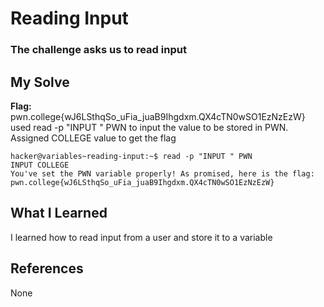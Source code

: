 # Reading Input
### The challenge asks us to read input


## My Solve
**Flag:** pwn.college{wJ6LSthqSo_uFia_juaB9Ihgdxm.QX4cTN0wSO1EzNzEzW}
used read -p "INPUT " PWN to input the value to be stored in PWN.
Assigned COLLEGE value to get the flag


```
hacker@variables~reading-input:~$ read -p "INPUT " PWN
INPUT COLLEGE
You've set the PWN variable properly! As promised, here is the flag:
pwn.college{wJ6LSthqSo_uFia_juaB9Ihgdxm.QX4cTN0wSO1EzNzEzW}
```

## What I Learned
I learned how to read input from a user and store it to a variable

## References
None